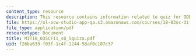 ```yaml
---
content_type: resource
description: This resource contains information related to quiz for ODE.
file: https://ol-ocw-studio-app-qa.s3.amazonaws.com/courses/18-03sc-differential-equations-fall-2011/f26ba633f03f1c4f124458af0c107c37_MIT18_03SCF11_s0_5quiza.pdf
file_type: application/pdf
resourcetype: Document
title: MIT18_03SCF11_s0_5quiza.pdf
uid: f26ba633-f03f-1c4f-1244-58af0c107c37
---
```

